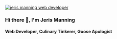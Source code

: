 [<img src='https://repository-images.githubusercontent.com/379111456/3e876280-d34b-11eb-9d66-dec937ab2bd9' alt='jeris manning web developer'>](https://jerismanning.com)

### Hi there 👋, I'm Jeris Manning
#### Web Developer, Culinary Tinkerer, Goose Apologist






